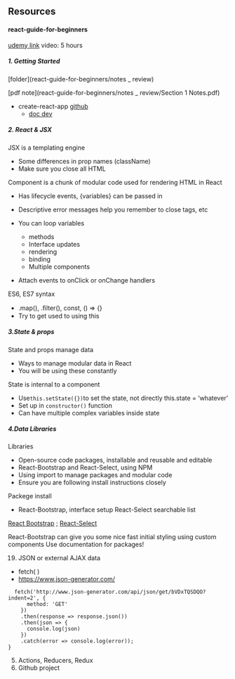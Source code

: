 ## Resources



#### react-guide-for-beginners

[udemy link](https://www.udemy.com/course/react-guide-for-beginners/learn/lecture/8912376#overview) video: 5 hours

##### 1. Getting Started

[folder](react-guide-for-beginners/notes _ review)

[pdf note](react-guide-for-beginners/notes _ review/Section 1 Notes.pdf) 

* create-react-app [github](https://github.com/facebook/create-react-app) 
  * [doc dev](https://create-react-app.dev/) 

##### 2. React &  JSX

JSX is a templating engine

- Some differences in prop names (className)
- Make sure you close all HTML 

Component is a chunk of modular code used for rendering HTML in React

- Has lifecycle events, {variables} can be passed in
- Descriptive error messages help you remember to close tags, etc
- You can loop variables
  - methods
  - Interface updates
  - rendering
  - binding
  - Multiple components

- Attach events to onClick or onChange handlers 

ES6, ES7 syntax

- .map(), .ﬁlter(), const, () => {}
- Try to get used to using this



##### 3.State & props

State and props manage data

- Ways to manage modular data in React
- You will be using these constantly

State is internal to a component

- Use` this.setState({}) `to set the state, not directly this.state = ‘whatever’
- Set up in `constructor()` function
- Can have multiple complex variables inside state



##### 4.Data Libraries

Libraries

- Open-source code packages, installable and reusable and editable
- React-Bootstrap and React-Select, using NPM
- Using import to manage packages and modular code
- Ensure you are following install instructions closely



Packege install 

* React-Bootstrap, interface setup
  React-Select searchable list

[React Bootstrap](https://react-bootstrap.github.io/)  ; [React-Select](https://react-select.com/) 

React-Bootstrap can give you some nice fast initial styling using custom components Use documentation for packages!

19. JSON or external AJAX data

* fetch( ) 
* https://www.json-generator.com/

```
  fetch('http://www.json-generator.com/api/json/get/bVDxTQSDQO?indent=2', {
      method: 'GET'
    })
    .then(response => response.json())
    .then(json => {
      console.log(json)
    })
    .catch(error => console.log(error));
}
```



 





5. Actions, Reducers, Redux
6. Github project